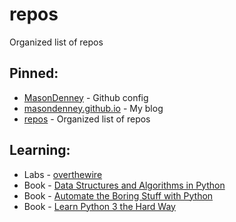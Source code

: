 # repos
Organized list of repos

## Pinned:
- [MasonDenney](https://github.com/MasonDenney/MasonDenney) - Github config
- [masondenney.github.io](https://github.com/MasonDenney/masondenney.github.io) - My blog
- [repos](https://github.com/MasonDenney/repos) - Organized list of repos

## Learning:
- Labs - [overthewire](https://github.com/MasonDenney/overthewire)
- Book - [Data Structures and Algorithms in Python](https://github.com/MasonDenney/dsaaip)
- Book - [Automate the Boring Stuff with Python](https://github.com/MasonDenney/atbswp)
- Book - [Learn Python 3 the Hard Way](https://github.com/MasonDenney/lp3thw)
